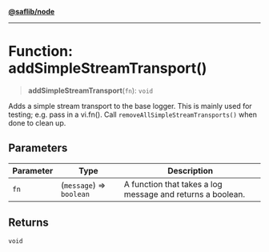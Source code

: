 [**@saflib/node**](../index.md)

***

# Function: addSimpleStreamTransport()

> **addSimpleStreamTransport**(`fn`): `void`

Adds a simple stream transport to the base logger.
This is mainly used for testing; e.g. pass in a vi.fn().
Call `removeAllSimpleStreamTransports()` when done to clean up.

## Parameters

| Parameter | Type | Description |
| ------ | ------ | ------ |
| `fn` | (`message`) => `boolean` | A function that takes a log message and returns a boolean. |

## Returns

`void`
